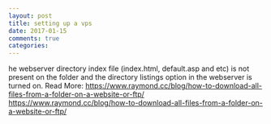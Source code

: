 ```yaml
---
layout: post
title: setting up a vps
date: 2017-01-15
comments: true
categories:
---
```


he webserver directory index file (index.html, default.asp and etc) is not present on the folder and the directory listings option in the webserver is turned on. Read More: https://www.raymond.cc/blog/how-to-download-all-files-from-a-folder-on-a-website-or-ftp/
https://www.raymond.cc/blog/how-to-download-all-files-from-a-folder-on-a-website-or-ftp/

